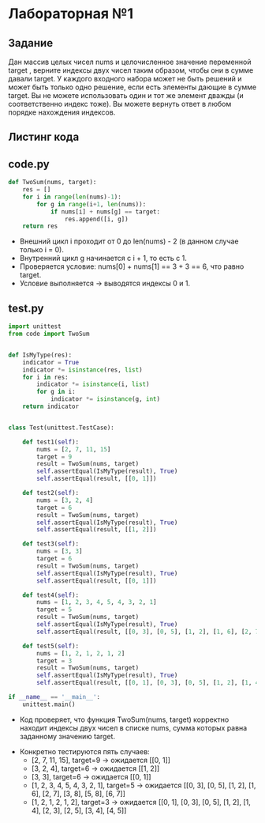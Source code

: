 # Лабораторная №1

## Задание
Дан массив целых чисел nums и целочисленное значение переменной target , верните индексы двух чисел таким образом, чтобы они в сумме давали target. У каждого входного набора может не быть решений и может быть только одно решение, если есть элементы дающие в сумме target. Вы не можете  использовать один и тот же элемент дважды (и соответственно индекс тоже). Вы можете вернуть ответ в любом порядке нахождения индексов.

## Листинг кода
## code.py
```python
def TwoSum(nums, target):
    res = []
    for i in range(len(nums)-1):
        for g in range(i+1, len(nums)):
            if nums[i] + nums[g] == target:
                res.append([i, g])
    return res
```

* Внешний цикл i проходит от 0 до len(nums) - 2 (в данном случае только i = 0).
* Внутренний цикл g начинается с i + 1, то есть с 1.
* Проверяется условие: nums[0] + nums[1] == 3 + 3 == 6, что равно target.
* Условие выполняется → выводятся индексы 0 и 1.

## test.py
```python
import unittest
from code import TwoSum


def IsMyType(res):
    indicator = True
    indicator *= isinstance(res, list)
    for i in res:
        indicator *= isinstance(i, list)
        for g in i:
            indicator *= isinstance(g, int)
    return indicator


class Test(unittest.TestCase):

    def test1(self):
        nums = [2, 7, 11, 15]
        target = 9
        result = TwoSum(nums, target)
        self.assertEqual(IsMyType(result), True)
        self.assertEqual(result, [[0, 1]])

    def test2(self):
        nums = [3, 2, 4]
        target = 6
        result = TwoSum(nums, target)
        self.assertEqual(IsMyType(result), True)
        self.assertEqual(result, [[1, 2]])

    def test3(self):
        nums = [3, 3]
        target = 6
        result = TwoSum(nums, target)
        self.assertEqual(IsMyType(result), True)
        self.assertEqual(result, [[0, 1]])

    def test4(self):
        nums = [1, 2, 3, 4, 5, 4, 3, 2, 1]
        target = 5
        result = TwoSum(nums, target)
        self.assertEqual(IsMyType(result), True)
        self.assertEqual(result, [[0, 3], [0, 5], [1, 2], [1, 6], [2, 7], [3, 8], [5, 8], [6, 7]])

    def test5(self):
        nums = [1, 2, 1, 2, 1, 2]
        target = 3
        result = TwoSum(nums, target)
        self.assertEqual(IsMyType(result), True)
        self.assertEqual(result, [[0, 1], [0, 3], [0, 5], [1, 2], [1, 4], [2, 3], [2, 5], [3, 4], [4, 5]])

if __name__ == '__main__':
    unittest.main()

```
* Код проверяет, что функция TwoSum(nums, target) корректно находит индексы двух чисел в списке nums, сумма которых равна заданному значению target.


- Конкретно тестируются пять случаев:
  - [2, 7, 11, 15], target=9 → ожидается [[0, 1]]
  - [3, 2, 4], target=6 → ожидается [[1, 2]]
  - [3, 3], target=6 → ожидается [[0, 1]]
  - [1, 2, 3, 4, 5, 4, 3, 2, 1], target=5 → ожидается [[0, 3], [0, 5], [1, 2], [1, 6], [2, 7], [3, 8], [5, 8], [6, 7]]
  - [1, 2, 1, 2, 1, 2], target=3 → ожидается [[0, 1], [0, 3], [0, 5], [1, 2], [1, 4], [2, 3], [2, 5], [3, 4], [4, 5]]

